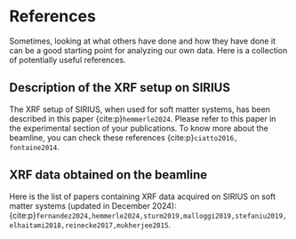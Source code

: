 # References

Sometimes, looking at what others have done and how they have done it can be a good starting point for analyzing our own data. Here is a collection of potentially useful references.

## Description of the XRF setup on SIRIUS

The XRF setup of SIRIUS, when used for soft matter systems, has been described in this paper {cite:p}`hemmerle2024`. Please refer to this paper in the experimental section of your publications. To know more about the beamline, you can check these references {cite:p}`ciatto2016, fontaine2014`.

## XRF data obtained on the beamline

Here is the list of papers containing XRF data acquired on SIRIUS on soft matter systems (updated in December 2024): {cite:p}`fernandez2024,hemmerle2024,sturm2019,malloggi2019,stefaniu2019,elhaitami2018,reinecke2017,mukherjee2015`.

